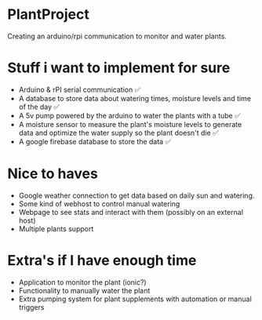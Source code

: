 # PlantProject
Creating an arduino/rpi communication to monitor and water plants.

# Stuff i want to implement for sure
* Arduino & rPI serial communication :white_check_mark:
* A database to store data about watering times, moisture levels and time of the day :white_check_mark:
* A 5v pump powered by the arduino to water the plants with a tube :white_check_mark:
* A moisture sensor to measure the plant's moisture levels to generate data and optimize the water supply so the plant doesn't die :white_check_mark:
* A google firebase database to store the data :white_check_mark:


# Nice to haves
* Google weather connection to get data based on daily sun and watering.
* Some kind of webhost to control manual watering
* Webpage to see stats and interact with them (possibly on an external host)
* Multiple plants support

# Extra's if I have enough time
* Application to monitor the plant (ionic?)
* Functionality to manually water the plant
* Extra pumping system for plant supplements with automation or manual triggers
